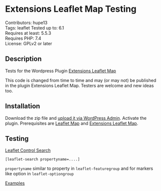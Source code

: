 # Extensions Leaflet Map Testing

Contributors: hupe13    
Tags: leaflet
Tested up to: 6.1  
Requires at least: 5.5.3     
Requires PHP: 7.4     
License: GPLv2 or later  

## Description

Tests for the Wordpress Plugin <a href="https://wordpress.org/plugins/extensions-leaflet-map/">Extensions Leaflet Map</a>

This code is changed from time to time and may (or may not) be published in the plugin Extensions Leaflet Map. Testers are welcome and new ideas too.

<h2>Installation</h2>

Download the zip file and <a href="https://wordpress.org/support/article/managing-plugins/#manual-upload-via-wordpress-admin">upload it via WordPress Admin</a>.
Activate the plugin. Prerequisites are <a href="https://wordpress.org/plugins/leaflet-map/">Leaflet Map</a> and <a href="https://wordpress.org/plugins/extensions-leaflet-map/">Extensions Leaflet Map</a>.

<h2>Testing</h2>

[Leaflet Control Search](https://github.com/stefanocudini/leaflet-search)

<code>[leaflet-search propertyname=....]</code>

<code>propertyname</code> similar to property in <code>leaflet-featuregroup</code> and for markers like  option in <code>leaflet-optiongroup</code>

<p><a href="https://leafext.de/extra/leaflet-search/">Examples</a></p>
